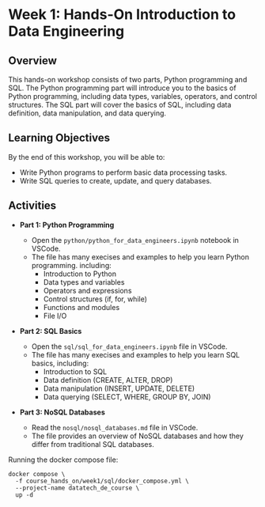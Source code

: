 # Week 1: Hands-On Introduction to Data Engineering

## Overview
This hands-on workshop consists of two parts, Python programming and SQL. The Python programming part will introduce you to the basics of Python programming, including data types, variables, operators, and control structures. The SQL part will cover the basics of SQL, including data definition, data manipulation, and data querying.

## Learning Objectives
By the end of this workshop, you will be able to:
- Write Python programs to perform basic data processing tasks.
- Write SQL queries to create, update, and query databases.

## Activities
- **Part 1: Python Programming**
  - Open the `python/python_for_data_engineers.ipynb` notebook in VSCode.
  - The file has many execises and examples to help you learn Python programming. including:
    - Introduction to Python
    - Data types and variables
    - Operators and expressions
    - Control structures (if, for, while)
    - Functions and modules
    - File I/O

- **Part 2: SQL Basics**
  - Open the `sql/sql_for_data_engineers.ipynb` file in VSCode.
  - The file has many execises and examples to help you learn SQL basics, including:
    - Introduction to SQL
    - Data definition (CREATE, ALTER, DROP)
    - Data manipulation (INSERT, UPDATE, DELETE)
    - Data querying (SELECT, WHERE, GROUP BY, JOIN)

- **Part 3: NoSQL Databases**
  - Read the `nosql/nosql_databases.md` file in VSCode.
  - The file provides an overview of NoSQL databases and how they differ from traditional SQL databases.

Running the docker compose file:
```
docker compose \
  -f course_hands_on/week1/sql/docker_compose.yml \
  --project-name datatech_de_course \
  up -d
```